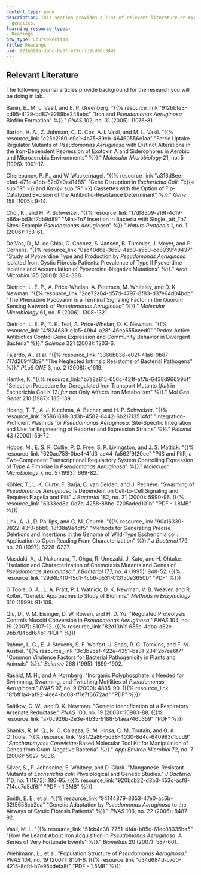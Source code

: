 ```yaml
---
content_type: page
description: This section provides a list of relevant literature on experimental microbial
  genetics.
learning_resource_types:
- Readings
ocw_type: CourseSection
title: Readings
uid: 921b599a-3bbc-ba3f-e99c-7d2cd66c3441
---
```


Relevant Literature
-------------------

The following journal articles provide background for the research you will be doing in lab.

Banin, E., M. L. Vasil, and E. P. Greenberg. "{{% resource_link "912bbfe3-cd95-4129-bd87-9289be248ebc" "Iron and _Pseudomonas Aeruginosa_ Biofilm Formation" %}}." _PNAS_ 102, no. 31 (2005): 11076-81.

Barton, H. A., Z. Johnson, C. D. Cox, A. I. Vasil, and M. L. Vasil. "{{% resource_link "c25c2160-c9a1-4b75-89cb-46460556c1aa" "Ferric Uptake Regulator Mutants of _Pseudomonas Aeruginosa_ with Distinct Alterations in the Iron-Dependent Repression of Exotoxin A and Siderophores in Aerobic and Microaerobic Environments" %}}." _Molecular Microbiology_ 21, no. 5 (1996): 1001-17.

Cherepanov, P. P., and W. Wackernagel. "{{% resource_link "a316d8ee-c1ad-471e-a1bb-52d7a0e41485" "Gene Disruption in _Escherichia Coli_: Tc{{< sup \"R\" >}} and Km{{< sup \"R\" >}} Cassettes with the Option of Flp-Catalyzed Excision of the Antibiotic-Resistance Determinant" %}}." _Gene_ 158 (1005): 9-14.

Choi, K., and H. P. Schweizer. "{{% resource_link "17df8309-a19f-4c19-b66a-bd3cf7db9d89" "Mini-Tn7 Insertion in Bacteria with Single _att_Tn7 Sites: Example _Pseudomonas Aeruginosa_" %}}." _Nature Protocols_ 1, no. 1 (2006): 153-61.

De Vos, D., M. de Chial, C. Cochez, S. Jansen, B. Tümmler, J. Meyer, and P. Cornelis. "{{% resource_link "0ac40d6e-3659-4ab0-a550-cd8939f49437" "Study of Pyoverdine Type and Production by _Pseudomonas Aeruginosa_ Isolated from Cystic Fibrosis Patients: Prevalence of Type II Pyoverdine Isolates and Accumulation of Pyoverdine-Negative Mutations" %}}." _Arch Microbiol_ 175 (2001): 384-388.

Dietrich, L. E. P., A. Price-Whelan, A. Petersen, M. Whiteley, and D. K Newman. "{{% resource_link "2ce72a64-d57d-4797-8f83-d37e64d04bdb" "The Phenazine Pyocyanin is a Terminal Signaling Factor in the Quorum Sensing Network of _Pseudomonas Aeruginosa_" %}}." _Molecular Microbiology_ 61, no. 5 (2006): 1308-1321.

Dietrich, L. E. P., T. K. Teal, A. Price-Whelan, D. K. Newman. "{{% resource_link "4f824689-c1a5-49b4-a28f-46ea655aeed0" "Redox-Active Antibiotics Control Gene Expression and Community Behavior in Divergent Bacteria" %}}." _Science_ 321 (2008): 1203-6.

Fajardo, A., et al. "{{% resource_link "3366b836-e02f-41a6-9b87-717d269f43b9" "The Neglected Intrinsic Resistome of Bacterial Pathogens" %}}." _PLoS ONE_ 3, no. 2 (2008): e1619.

Hantke, K. "{{% resource_link "b7a8a815-656c-421f-af7b-6438d96699bf" "Selection Procedure for Deregulated Iron Transport Mutants (_fur_) in Escherichia Coli K 12: _fur_ not Only Affects Iron Metabolism" %}}." _Mol Gen Genet_ 210 (1987): 135-139.

Hoang, T. T., A. J. Kutchma, A. Becher, and H. P. Schweizer. "{{% resource_link "95861888-3d3b-4582-8442-6b21713514fd" "Integration-Proficient Plasmids for _Pseudomonas Aeruginosa_: Site-Specific Integration and Use for Engineering of Reporter and Expression Strains" %}}." _Plasmid_ 43 (2000): 59-72.

Hobbs, M., E. S. R. Collie, P. D. Free, S. P. Livingston, and J. S. Mattick. "{{% resource_link "620ac753-0be4-4fd3-ae44-fa562f9f20ce" "PilS and PilR, a Two-Component Transcriptional Regulartory System Controlling Expression of Type 4 Fimbriae in _Pseudomonas Aeruginosa_" %}}." _Molecular Microbiology_ 7, no. 5 (1993): 669-82.

Köhler, T., L. K. Curty, F. Barja, C. van Delden, and J. Pechére. "Swarming of _Pseudomonas Aeruginosa_ Is Dependent on Cell-to-Cell Signaling and Requires Flagella and Pili." _J Bacteriol_ 182, no. 21 (2000): 5990-96. ({{% resource_link "6333ed8a-0d7b-4258-88bc-7205aded101b" "PDF - 1.8MB" %}})

Link, A. J., D. Phillips, and G. M. Church. "{{% resource_link "90a16339-9822-43f0-bbb0-18f38a9e4df5" "Methods for Generating Precise Deletions and Insertions in the Genome of Wild-Type Escherichia coli: Application to Open Reading Fram Characterization" %}}." _J Bacteriol_ 179, no. 20 (1997): 6228-6237.

Masduki, A., J. Nakamura, T. Ohga, R. Umezaki, J. Kato, and H. Ohtake. "Isolation and Characterization of Chemotaxis Mutants and Genes of _Pseudomonas Aeruginosa_." _J Bacteriol_ 177, no. 4 (1995): 948-52. ({{% resource_link "29d4b4f0-15d1-4c56-b531-013150e3650b" "PDF" %}})

O'Toole, G. A., L. A. Pratt, P. I. Watnick, D. K. Newman, V. B. Weaver, and R. Kolter. "Genetic Approaches to Study of Biofilms." _Methods in Enzymology_ 310 (1999): 91-109.

Qiu, D., V. M. Eisinger, D. W. Rowen, and H. D. Yu. "Regulated Proteolysis Controls Mucoid Conversion in _Pseudomonas Aeruginosa_." _PNAS_ 104, no. 19 (2007): 8107-12. ({{% resource_link "82d13b1f-685e-4dba-a82e-9bb784bdf64b" "PDF" %}})

Rahme, L. G., E. J. Stevens, S. F. Wolfort, J. Shao, R. G. Tomkins, and F. M. Ausbel. "{{% resource_link "3c3b2cef-422e-4351-ba31-23412b7ee6f7" "Common Virulence Factors for Bacterial Pathogenicity in Plants and Animals" %}}." _Science_ 268 (1995): 1899-1902.

Rashid, M. H., and A. Kornberg. "Inorganic Polyphosphate is Needed for Swimming, Swarming, and Twitching Motilities of _Pseudomonas Aeruginosa_." _PNAS_ 97, no. 9 (2000): 4885-90. ({{% resource_link "8fbff1a4-af92-4ce4-bc08-ff1e7f6672ad" "PDF" %}})

Saltikov, C. W., and D. K. Newman. "Genetic Identification of a Respiratory Arsenate Reductase." _PNAS_ 100, no. 19 (2003): 10983-88. ({{% resource_link "a70c926b-2e3e-4b35-9188-51aea746b359" "PDF" %}})

Shanks, R. M. Q., N. C. Caiazza, S. M. Hinsa, C. M. Toutain, and G. A. O'Toole. "{{% resource_link "98f72a86-5d38-4030-8d4c-640993c1ccd9" "_Saccharomyces Cerevisiae_\-Based Molecular Tool Kit for Manipulation of Genes from Gram-Negative Bacteria" %}}." _Appl Environ Microbiol_ 72, no. 7 (2006): 5027-5036.

Silver, S., P. Johnseine, E. Whitney, and D. Clark. "Manganese-Resistant Mutants of _Escherichia coli_: Physiological and Genetic Studies." _J Bacteriol_ 110, no. 1 (1972): 186-95. ({{% resource_link "920bcb22-d3b3-453c-acf8-714cc7d5df6f" "PDF - 1.3MB" %}})

Smith, E. E., et al. "{{% resource_link "94144879-8853-47e0-ac6b-32f5658cb2ea" "Genetic Adaptation by _Pseudomonas Aeruginosa_ to the Airways of Cystic Fibrosis Patients" %}}." _PNAS_ 103, no. 22 (2006): 8487-92.

Vasil, M. L. "{{% resource_link "51eb4c38-7751-4f4a-b85c-61ec88335ba5" "How We Learnt About Iron Acquisition in _Pseudomonas Aeruginosa_: A Series of Very Fortunate Events" %}}." _Biometals_ 20 (2007): 587-601.

Wiehlmann, L., et al. "Population Structure of _Pseudomonas Aeruginosa_." _PNAS_ 104, no. 19 (2007): 8101-6. ({{% resource_link "d34d684d-c7d0-4215-8cfd-b7e95cdefa8f" "PDF - 1.5MB" %}})